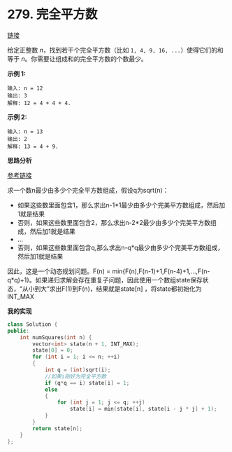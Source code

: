 # 279. 完全平方数

[链接](https://leetcode-cn.com/problems/perfect-squares/description/)

给定正整数 *n*，找到若干个完全平方数（比如 `1, 4, 9, 16, ...`）使得它们的和等于 *n*。你需要让组成和的完全平方数的个数最少。

**示例 1:**

```
输入: n = 12
输出: 3 
解释: 12 = 4 + 4 + 4.
```

**示例 2:**

```
输入: n = 13
输出: 2
解释: 13 = 4 + 9.
```

**思路分析**

[参考链接](https://github.com/arkingc/leetcode/tree/master/279.Perfect%20Squares)

求一个数n最少由多少个完全平方数组成，假设q为sqrt(n)：

- 如果这些数里面包含1，那么求出n-1*1最少由多少个完美平方数组成，然后加1就是结果
- 否则，如果这些数里面包含2，那么求出n-2*2最少由多少个完美平方数组成，然后加1就是结果
- ...
- 否则，如果这些数里面包含q,那么求出n-q*q最少由多少个完美平方数组成，然后加1就是结果

因此，这是一个动态规划问题。F(n) = min{F(n),F(n-1)+1,F(n-4)+1,...,F(n-q*q)+1}。如果递归求解会存在重复子问题，因此使用一个数组state保存状态，“从小到大”求出F(1)到F(n)，结果就是state[n] ，将state都初始化为INT_MAX

**我的实现**

```c++
class Solution {
public:
	int numSquares(int n) {
		vector<int> state(n + 1, INT_MAX);
		state[0] = 0;
		for (int i = 1; i <= n; ++i)
		{
			int q = (int)sqrt(i);
			//如果i刚好为完全平方数
			if (q*q == i) state[i] = 1;
			else
			{
				for (int j = 1; j <= q; ++j)
					state[i] = min(state[i], state[i - j * j] + 1);
			}
		}
		return state[n];
	}
};
```



